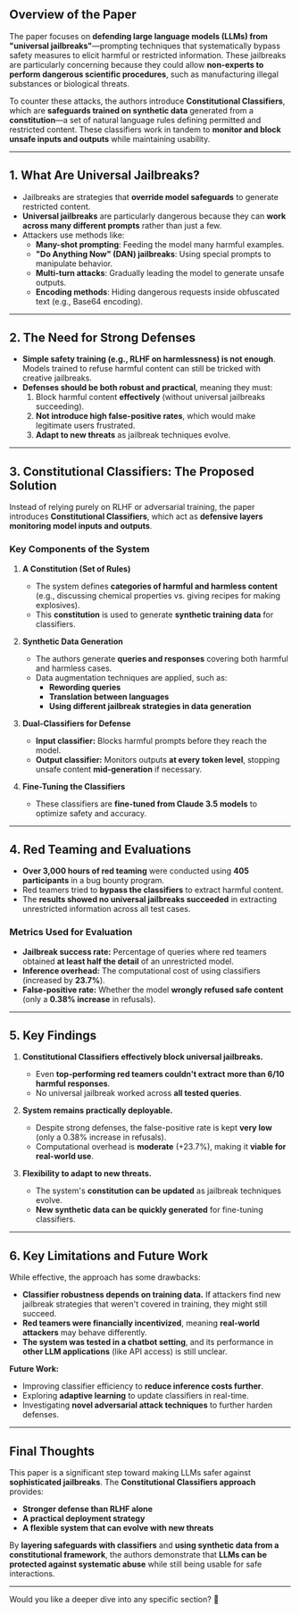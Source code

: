 ## **Overview of the Paper**
The paper focuses on **defending large language models (LLMs) from "universal jailbreaks"**—prompting techniques that systematically bypass safety measures to elicit harmful or restricted information. These jailbreaks are particularly concerning because they could allow **non-experts to perform dangerous scientific procedures**, such as manufacturing illegal substances or biological threats.

To counter these attacks, the authors introduce **Constitutional Classifiers**, which are **safeguards trained on synthetic data** generated from a **constitution**—a set of natural language rules defining permitted and restricted content. These classifiers work in tandem to **monitor and block unsafe inputs and outputs** while maintaining usability.

---

## **1. What Are Universal Jailbreaks?**
- Jailbreaks are strategies that **override model safeguards** to generate restricted content.
- **Universal jailbreaks** are particularly dangerous because they can **work across many different prompts** rather than just a few.
- Attackers use methods like:
  - **Many-shot prompting**: Feeding the model many harmful examples.
  - **"Do Anything Now" (DAN) jailbreaks**: Using special prompts to manipulate behavior.
  - **Multi-turn attacks**: Gradually leading the model to generate unsafe outputs.
  - **Encoding methods**: Hiding dangerous requests inside obfuscated text (e.g., Base64 encoding).

---

## **2. The Need for Strong Defenses**
- **Simple safety training (e.g., RLHF on harmlessness) is not enough**. Models trained to refuse harmful content can still be tricked with creative jailbreaks.
- **Defenses should be both robust and practical**, meaning they must:
  1. Block harmful content **effectively** (without universal jailbreaks succeeding).
  2. **Not introduce high false-positive rates**, which would make legitimate users frustrated.
  3. **Adapt to new threats** as jailbreak techniques evolve.

---

## **3. Constitutional Classifiers: The Proposed Solution**
Instead of relying purely on RLHF or adversarial training, the paper introduces **Constitutional Classifiers**, which act as **defensive layers monitoring model inputs and outputs**.

### **Key Components of the System**
1. **A Constitution (Set of Rules)**
   - The system defines **categories of harmful and harmless content** (e.g., discussing chemical properties vs. giving recipes for making explosives).
   - This **constitution** is used to generate **synthetic training data** for classifiers.

2. **Synthetic Data Generation**
   - The authors generate **queries and responses** covering both harmful and harmless cases.
   - Data augmentation techniques are applied, such as:
     - **Rewording queries**
     - **Translation between languages**
     - **Using different jailbreak strategies in data generation**

3. **Dual-Classifiers for Defense**
   - **Input classifier:** Blocks harmful prompts before they reach the model.
   - **Output classifier:** Monitors outputs **at every token level**, stopping unsafe content **mid-generation** if necessary.

4. **Fine-Tuning the Classifiers**
   - These classifiers are **fine-tuned from Claude 3.5 models** to optimize safety and accuracy.

---

## **4. Red Teaming and Evaluations**
- **Over 3,000 hours of red teaming** were conducted using **405 participants** in a bug bounty program.
- Red teamers tried to **bypass the classifiers** to extract harmful content.
- The **results showed no universal jailbreaks succeeded** in extracting unrestricted information across all test cases.

### **Metrics Used for Evaluation**
- **Jailbreak success rate:** Percentage of queries where red teamers obtained **at least half the detail** of an unrestricted model.
- **Inference overhead:** The computational cost of using classifiers (increased by **23.7%**).
- **False-positive rate:** Whether the model **wrongly refused safe content** (only a **0.38% increase** in refusals).

---

## **5. Key Findings**
1. **Constitutional Classifiers effectively block universal jailbreaks.**
   - Even **top-performing red teamers couldn't extract more than 6/10 harmful responses**.
   - No universal jailbreak worked across **all tested queries**.

2. **System remains practically deployable.**
   - Despite strong defenses, the false-positive rate is kept **very low** (only a 0.38% increase in refusals).
   - Computational overhead is **moderate** (+23.7%), making it **viable for real-world use**.

3. **Flexibility to adapt to new threats.**
   - The system's **constitution can be updated** as jailbreak techniques evolve.
   - **New synthetic data can be quickly generated** for fine-tuning classifiers.

---

## **6. Key Limitations and Future Work**
While effective, the approach has some drawbacks:
- **Classifier robustness depends on training data.** If attackers find new jailbreak strategies that weren't covered in training, they might still succeed.
- **Red teamers were financially incentivized**, meaning **real-world attackers** may behave differently.
- **The system was tested in a chatbot setting**, and its performance in **other LLM applications** (like API access) is still unclear.

**Future Work:**
- Improving classifier efficiency to **reduce inference costs further**.
- Exploring **adaptive learning** to update classifiers in real-time.
- Investigating **novel adversarial attack techniques** to further harden defenses.

---

## **Final Thoughts**
This paper is a significant step toward making LLMs safer against **sophisticated jailbreaks**. The **Constitutional Classifiers approach** provides:
- **Stronger defense than RLHF alone**
- **A practical deployment strategy**
- **A flexible system that can evolve with new threats**

By **layering safeguards with classifiers** and **using synthetic data from a constitutional framework**, the authors demonstrate that **LLMs can be protected against systematic abuse** while still being usable for safe interactions.

---

Would you like a deeper dive into any specific section? 🚀